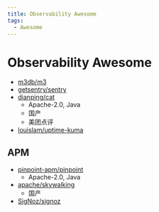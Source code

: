 ```yaml
---
title: Observability Awesome
tags:
  - Awesome
---
```


# Observability Awesome

- [m3db/m3](https://github.com/m3db/m3)
- [getsentry/sentry](https://github.com/getsentry/sentry)
- [dianping/cat](https://github.com/dianping/cat)
  - Apache-2.0, Java
  - 国产
  - 美团点评
- [louislam/uptime-kuma](https://github.com/louislam/uptime-kuma)

## APM

- [pinpoint-apm/pinpoint](https://github.com/pinpoint-apm/pinpoint)
  - Apache-2.0, Java
- [apache/skywalking](https://github.com/apache/skywalking)
  - 国产
- [SigNoz/signoz](https://github.com/SigNoz/signoz)
